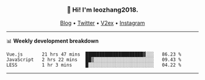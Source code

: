<h3 align="center">👋 Hi! I'm leozhang2018.</h3>
<p align="center">
  <a href="https://leozhang2018.me">Blog</a> •
  <a href="https://twitter.com/leozhang2018">Twitter</a> •
  <a href="https://www.v2ex.com/member/leozhang">V2ex</a> •
  <a href="https://www.instagram.com/leozhanghere">Instagram</a>
</p>

-------

📊 **Weekly development breakdown**
<!--START_SECTION:waka-->
```text
Vue.js       21 hrs 47 mins  █████████████████████▓░░░   86.23 % 
JavaScript   2 hrs 22 mins   ██▒░░░░░░░░░░░░░░░░░░░░░░   09.43 % 
LESS         1 hr 3 mins     █░░░░░░░░░░░░░░░░░░░░░░░░   04.22 % 
```
<!--END_SECTION:waka-->
-------
